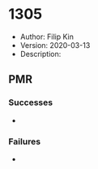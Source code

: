# 1305
* Author: Filip Kin
* Version: 2020-03-13
* Description: 

## PMR
### Successes
- 
### Failures
- 
